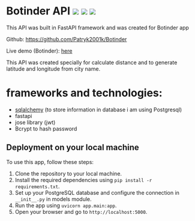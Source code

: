 
# Botinder API ![](https://img.shields.io/badge/Python-3776AB?style=for-the-badge&logo=python&logoColor=white) ![](https://img.shields.io/badge/Postgresql-07405E?style=for-the-badge&logo=postgresql&logoColor=white) ![](https://img.shields.io/badge/Fastapi-07405E?style=for-the-badge&logo=fastapi&logoColor=white)
This API was built in FastAPI framework and was created for Botinder app

Github: https://github.com/Patryk2001k/Botinder

Live demo (Botinder): [here](https://botinder.onrender.com/home)

This API was created specially for calculate distance and to generate latitude and longitude from city name.

# frameworks and technologies:
- <a href="https://www.sqlalchemy.org/" alt="sqlalchemy">sqlalchemy</a> (to store information in database i am using Postgresql)
- fastapi
- jose library (jwt)
- Bcrypt to hash password


## Deployment on your local machine

To use this app, follow these steps:
1. Clone the repository to your local machine.
2. Install the required dependencies using `pip install -r requirements.txt`.
3. Set up your PostgreSQL database and configure the connection in `__init__.py` in models module.
4. Run the app using `uvicorn app.main:app`.
5. Open your browser and go to `http://localhost:5000`.
